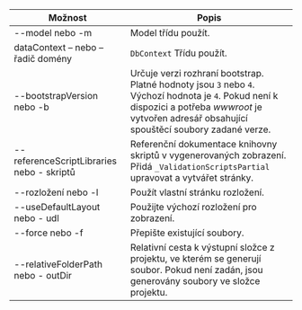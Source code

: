 <!-- Options common to Razor Pages and Controller -->
| Možnost               | Popis|
| ----------------- | ------------ |
| --model nebo -m  | Model třídu použít. |
| dataContext – nebo – řadič domény  | `DbContext` Třídu použít. |
| --bootstrapVersion nebo -b  | Určuje verzi rozhraní bootstrap. Platné hodnoty jsou `3` nebo `4`. Výchozí hodnota je `4`. Pokud není k dispozici a potřeba *wwwroot* je vytvořen adresář obsahující spouštěcí soubory zadané verze. |
| --referenceScriptLibraries nebo - skriptů |  Referenční dokumentace knihovny skriptů v vygenerovaných zobrazení. Přidá `_ValidationScriptsPartial` upravovat a vytvářet stránky. |
| --rozložení nebo -l | Použít vlastní stránku rozložení. |
| --useDefaultLayout nebo - udl | Použijte výchozí rozložení pro zobrazení. |
| --force nebo -f | Přepište existující soubory. |
| --relativeFolderPath nebo - outDir | Relativní cesta k výstupní složce z projektu, ve kterém se generují soubor. Pokud není zadán, jsou generovány soubory ve složce projektu. |